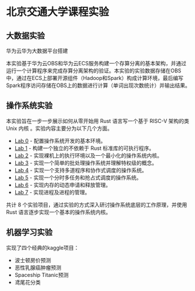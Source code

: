 # 北京交通大学课程实验

## 大数据实验

华为云华为大数据平台搭建

本实验基于华为云OBS和华为云ECS服务构建一个存算分离的基本架构，并通过运行一个计算程序来完成存算分离架构的验证。本实验的实验数据存储在OBS中，通过在ECS上部署开源组件（Hadoop和Spark）构成计算环境，最后编写Spark程序访问存储在OBS上的数据进行计算（单词出现次数统计）并输出结果。

## 操作系统实验

本实验旨在一步一步展示如何从零开始用 Rust 语言写一个基于 RISC-V 架构的类 Unix 内核 。实验内容主要分为以下几个方面。

- [Lab 0](https://github.com/bjtu-os/labs/blob/main/docs/lab0.md) - 配置操作系统开发的基本环境。
- [Lab 1](https://github.com/bjtu-os/labs/blob/main/docs/lab1.md) - 构建一个独立的不依赖于 Rust 标准库的可执行程序。
- [Lab 2](https://github.com/bjtu-os/labs/blob/main/docs/lab2.md) - 实现裸机上的执行环境以及一个最小化的操作系统内核。
- [Lab 3](https://github.com/bjtu-os/labs/blob/main/docs/lab3.md) - 实现一个简单的批处理操作系统并理解特权级的概念。
- [Lab 4](https://github.com/bjtu-os/labs/blob/main/docs/lab4.md) - 实现一个支持多道程序和协作式调度的操作系统。
- [Lab 5](https://github.com/bjtu-os/labs/blob/main/docs/lab5.md) - 实现一个分时多任务和抢占式调度的操作系统。
- [Lab 6](https://github.com/bjtu-os/labs/blob/main/docs/lab6.md) - 实现内存的动态申请和释放管理。
- [Lab 7](https://github.com/bjtu-os/labs/blob/main/docs/lab7.md) - 实现进程及进程的管理。

共计 8 个实验项目，通过实验的方式深入研讨操作系统底层的工作原理，并使用 Rust 语言逐步实现一个基本的操作系统内核。


## 机器学习实验

实现了四个经典的kaggle项目：

- 波士顿房价预测
- 恶性乳腺癌肿瘤预测
- Spaceship Titanic预测
- 鸢尾花分类



